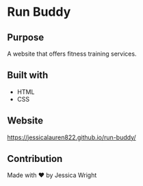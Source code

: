 # Run Buddy

## Purpose 
A website that offers fitness training services.

## Built with
* HTML
* CSS

## Website
https://jessicalauren822.github.io/run-buddy/

## Contribution
Made with ❤️ by Jessica Wright
